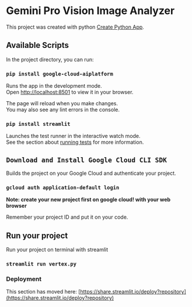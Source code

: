 # Gemini Pro Vision Image Analyzer

This project was created with python [Create Python App](#).

## Available Scripts

In the project directory, you can run:

### `pip install google-cloud-aiplatform`

Runs the app in the development mode.\
Open [http://localhost:8501](http://localhost:8501) to view it in your browser.

The page will reload when you make changes.\
You may also see any lint errors in the console.

### `pip install streamlit`

Launches the test runner in the interactive watch mode.\
See the section about [running tests](https://streamlit.io/) for more information.

## `Download and Install Google Cloud CLI SDK`

Builds the project on your Google Cloud and authenticate your project.

### `gcloud auth application-default login`

**Note: create your new project first on google cloud! with your web browser**

Remember your project ID and put it on your code.

## Run your project

Run your project on terminal with streamlit 

### `streamlit run vertex.py`

### Deployment

This section has moved here: [https://share.streamlit.io/deploy?repository](https://share.streamlit.io/deploy?repository)

